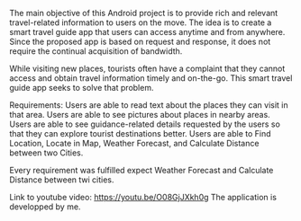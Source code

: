 The main objective of this Android project is to provide rich and relevant travel-related information to users on the move.
The idea is to create a smart travel guide app that users can access anytime and from anywhere.
Since the proposed app is based on request and response, it does not require the continual acquisition of bandwidth.

While visiting new places, tourists often have a complaint that they cannot access and obtain travel information timely and on-the-go. 
This smart travel guide app seeks to solve that problem.

Requirements: 
Users are able to read text about the places they can visit in that area. 
Users are able to see pictures about places in nearby areas. 
Users are able to see guidance-related details requested by the users so that they can explore tourist destinations better.
Users are able to Find Location, Locate in Map, Weather Forecast, and Calculate Distance between two Cities.

Every requirement was fulfilled expect Weather Forecast and Calculate Distance between twi cities.

Link to youtube video: https://youtu.be/O08GjJXkh0g
The application is developped by me.
